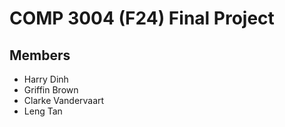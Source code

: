 # COMP 3004 (F24) Final Project

## Members
- Harry Dinh
- Griffin Brown
- Clarke Vandervaart
- Leng Tan